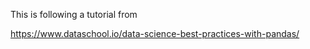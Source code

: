 This is following a tutorial from

https://www.dataschool.io/data-science-best-practices-with-pandas/
